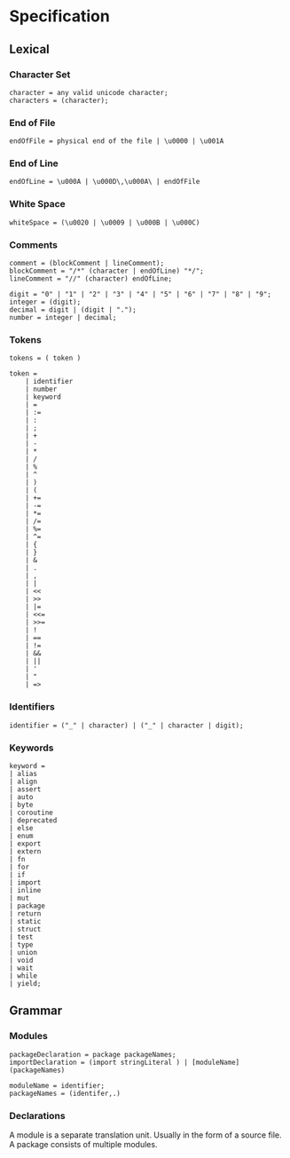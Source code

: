 # Specification

## Lexical

### Character Set

```ebnf
character = any valid unicode character;
characters = (character);
```

### End of File

```ebnf
endOfFile = physical end of the file | \u0000 | \u001A
```

### End of Line

```ebnf
endOfLine = \u000A | \u000D\,\u000A\ | endOfFile
```

### White Space

```ebnf
whiteSpace = (\u0020 | \u0009 | \u000B | \u000C)
```

### Comments

```ebnf
comment = (blockComment | lineComment);
blockComment = "/*" (character | endOfLine) "*/";
lineComment = "//" (character) endOfLine;
```

```ebnf
digit = "0" | "1" | "2" | "3" | "4" | "5" | "6" | "7" | "8" | "9";
integer = (digit);
decimal = digit | (digit | ".");
number = integer | decimal;
```

### Tokens

```ebnf
tokens = ( token )

token = 
    | identifier
    | number
    | keyword
    | =
    | :=
    | :
    | ;
    | +
    | -
    | *
    | /
    | %
    | ^
    | )
    | (
    | +=
    | -=
    | *=
    | /=
    | %=
    | ^=
    | {
    | }
    | &
    | .
    | ,
    | |
    | <<
    | >>
    | |=
    | <<=
    | >>=
    | !
    | ==
    | !=
    | &&
    | ||
    | '
    | "
    | =>
```

### Identifiers

```ebnf
identifier = ("_" | character) | ("_" | character | digit);
```

### Keywords

```ebnf
keyword =
| alias
| align
| assert
| auto
| byte
| coroutine
| deprecated
| else
| enum
| export
| extern
| fn
| for
| if
| import
| inline
| mut
| package
| return
| static
| struct
| test
| type
| union
| void
| wait
| while
| yield;
```

## Grammar

### Modules

```ebnf
packageDeclaration = package packageNames;
importDeclaration = (import stringLiteral ) | [moduleName] (packageNames)

moduleName = identifier;
packageNames = (identifer,.)

```

### Declarations

A module is a separate translation unit. Usually in the form of a source file.
A package consists of multiple modules.